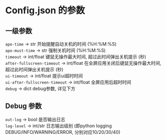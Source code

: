 # Config.json 的参数

## 一级参数
`apo-time` -> str 开始提醒自动关机的时间 (%H:%M:%S) <br>
`apo-must-time` -> str 强制关机时间 (%H:%M:%S) <br>
`timeout` -> int/float 键鼠无操作最大时间, 超过此时间弹出关机提示 (秒) <br>
`after-fullscreen-timeout` -> int/float 在全屏应用关闭后键鼠无操作最大时间, 超过此时间弹出关机提示 (秒) <br>
`ui-timeout` -> int/float 提示ui超时时间 <br>
`ui-after-fullscreen-timeout` -> int/float 全屏应用后超时时间 <br>
`debug` -> dict debug参数, 详见下方 <br>

## Debug 参数
`out-log` -> bool 是否输出日志 <br>
`log-level` -> int/str 日志输出级别 (即python logging DEBUG/INFO/WARNING/ERROR, 分别对应10/20/30/40) <br>

